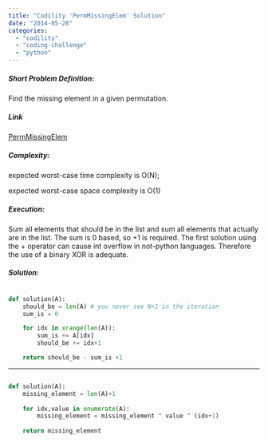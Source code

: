 ```yaml
---
title: "Codility 'PermMissingElem' Solution"
date: "2014-05-28"
categories: 
  - "codility"
  - "coding-challenge"
  - "python"
---
```


##### Short Problem Definition:

Find the missing element in a given permutation.

##### Link

[PermMissingElem](https://codility.com/demo/take-sample-test/perm_missing_elem)

##### Complexity:

expected worst-case time complexity is O(N);

expected worst-case space complexity is O(1)

##### Execution:

Sum all elements that should be in the list and sum all elements that actually are in the list. The sum is 0 based, so +1 is required. The first solution using the + operator can cause int overflow in not-python languages. Therefore the use of a binary XOR is adequate.

##### Solution:

```python

def solution(A):
    should_be = len(A) # you never see N+1 in the iteration
    sum_is = 0

    for idx in xrange(len(A)):
        sum_is += A[idx]
        should_be += idx+1

    return should_be - sum_is +1
```

* * *

```python

def solution(A):
    missing_element = len(A)+1
    
    for idx,value in enumerate(A):
        missing_element = missing_element ^ value ^ (idx+1)
        
    return missing_element
```
